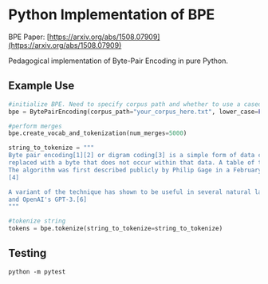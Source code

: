 # Python Implementation of BPE 

BPE Paper: [https://arxiv.org/abs/1508.07909](https://arxiv.org/abs/1508.07909)

Pedagogical implementation of Byte-Pair Encoding in pure Python. 

## Example Use

```python
#initialize BPE. Need to specify corpus path and whether to use a cased vocabulary
bpe = BytePairEncoding(corpus_path="your_corpus_here.txt", lower_case=False)

#perform merges
bpe.create_vocab_and_tokenization(num_merges=5000)

string_to_tokenize = """
Byte pair encoding[1][2] or digram coding[3] is a simple form of data compression in which the most common pair of consecutive bytes of data is
replaced with a byte that does not occur within that data. A table of the replacements is required to rebuild the original data.
The algorithm was first described publicly by Philip Gage in a February 1994 article "A New Algorithm for Data Compression" in the C Users Journal.
[4]

A variant of the technique has shown to be useful in several natural language processing (NLP) applications, such as Google's SentencePiece,[5]
and OpenAI's GPT-3.[6]
"""

#tokenize string
tokens = bpe.tokenize(string_to_tokenize=string_to_tokenize)
```

## Testing
```
python -m pytest
```
